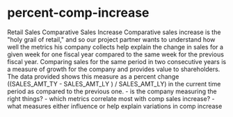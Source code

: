 # percent-comp-increase
Retail Sales Comparative Sales Increase Comparative sales increase is the "holy grail of retail," and so our project partner wants to understand how well the metrics his company collects help explain the change in sales for a given week for one fiscal year compared to the same week for the previous fiscal year. Comparing sales for the same period in two consecutive years is a measure of growth for the company and provides value to shareholders. The data provided shows this measure as a percent change ((SALES_AMT_TY - SALES_AMT_LY ) / SALES_AMT_LY) in the current time period as compared to the previous one.  - is the company measuring the right things? - which metrics correlate most with comp sales increase? - what measures either influence or help explain variations in comp increase
